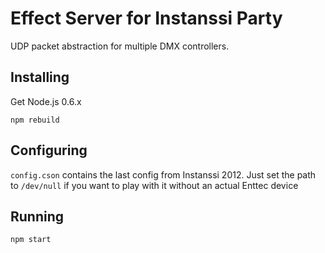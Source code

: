 # Effect Server for Instanssi Party

UDP packet abstraction for multiple DMX controllers.

## Installing

Get Node.js 0.6.x

    npm rebuild

## Configuring

`config.cson` contains the last config from Instanssi 2012. Just set the path
to `/dev/null` if you want to play with it without an actual Enttec device

## Running

    npm start

